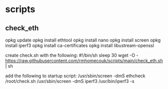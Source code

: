 # scripts


## check_eth

opkg update
opkg install ethtool
opkg install nano
opkg install screen
opkg install iperf3
opkg install ca-certificates
opkg install libustream-openssl

create check.sh with the following:
#!/bin/sh
sleep 30
wget -O - https://raw.githubusercontent.com/rmhomecouk/scripts/main/check_eth.sh | sh


add the following to startup script:
/usr/sbin/screen -dmS ethcheck /root/check.sh
/usr/sbin/screen -dmS iperf3 /usr/bin/iperf3 -s
